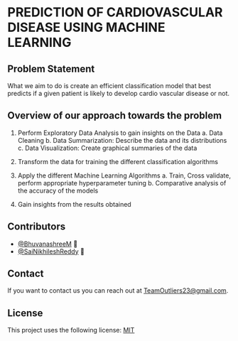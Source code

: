 # PREDICTION OF CARDIOVASCULAR DISEASE USING MACHINE LEARNING

<!--- These are examples. See https://shields.io for others or to customize this set of shields. You might want to include dependencies, project status and licence info here --->

## Problem Statement
What we aim to do is create an efficient classification model that best predicts if a given patient is likely to develop cardio vascular disease or not.

## Overview of our approach towards the problem

1. Perform Exploratory Data Analysis to gain insights on the Data
  a. Data Cleaning
  b. Data Summarization: Describe the data and its distributions
  c. Data Visualization: Create graphical summaries of the data
  
2. Transform the data for training the different classification algorithms

4. Apply the different Machine Learning Algorithms
  a. Train, Cross validate, perform appropriate hyperparameter tuning
  b. Comparative analysis of the accuracy of the models
  
4. Gain insights from the results obtained

## Contributors

* [@BhuvanashreeM](https://github.com/BhuvanashreeM) 🦅
* [@SaiNikhileshReddy](https://github.com/SaiNikhileshReddy) 🦊

<!--You might want to consider using something like the [All Contributors](https://github.com/all-contributors/all-contributors) specification and its [emoji key](https://allcontributors.org/docs/en/emoji-key).-->

## Contact

If you want to contact us you can reach out at <TeamOutliers23@gmail.com>.

## License
<!--- If you're not sure which open license to use see https://choosealicense.com/--->

This project uses the following license: [MIT]()
